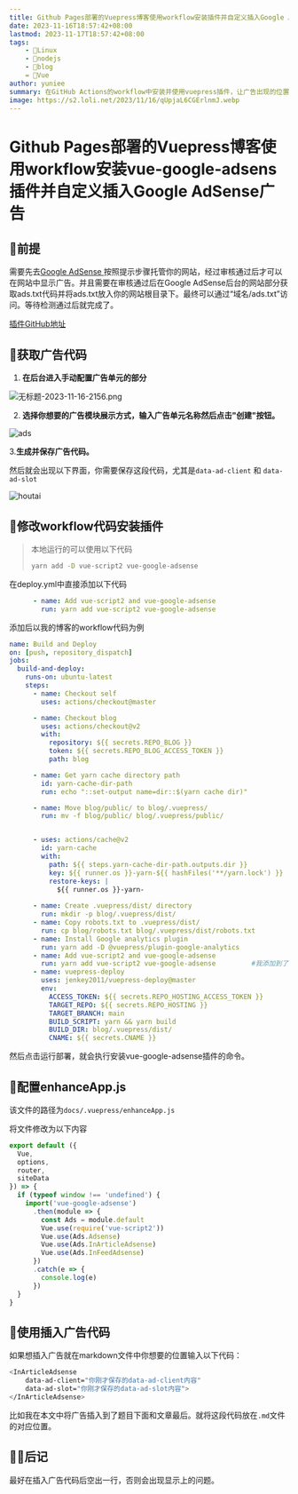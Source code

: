 ```yaml
---
title: Github Pages部署的Vuepress博客使用workflow安装插件并自定义插入Google AdSense广告
date: 2023-11-16T18:57:42+08:00
lastmod: 2023-11-17T18:57:42+08:00
tags: 
    - 🐘Linux
    - 🍓nodejs
    - 📕blog
    = 👾Vue
author: yuniee
summary: 在GitHub Actions的workflow中安装并使用vuepress插件，让广告出现的位置尽在掌握之中。
image: https://s2.loli.net/2023/11/16/qUpjaL6CGErlnmJ.webp
---
```


# Github Pages部署的Vuepress博客使用workflow安装vue-google-adsens插件并自定义插入Google AdSense广告
<InArticleAdsense
    data-ad-client="ca-pub-5818850638223663"
    data-ad-slot="1327307385">
</InArticleAdsense>

## 🐖前提

需要先去[Google AdSense ](https://www.google.com/adsense)按照提示步骤托管你的网站，经过审核通过后才可以在网站中显示广告。并且需要在审核通过后在Google AdSense后台的网站部分获取ads.txt代码并将ads.txt放入你的网站根目录下。最终可以通过“域名/ads.txt”访问。等待检测通过后就完成了。



[插件GitHub地址](https://github.com/YunYouJun/vuepress-plugin-google-adsense)

## 🫏获取广告代码

1. **在后台进入手动配置广告单元的部分**

![无标题-2023-11-16-2156.png](https://s2.loli.net/2023/11/16/GKJNfSgVm63nX8Z.png)



2. **选择你想要的广告模块展示方式，输入广告单元名称然后点击"创建"按钮。**

![ads](https://s2.loli.net/2023/11/16/2PUT41IXG6JlMNg.png)

3.**生成并保存广告代码。**

然后就会出现以下界面，你需要保存这段代码，尤其是`data-ad-client` 和 `data-ad-slot`

![houtai](https://s2.loli.net/2023/11/16/Hl6xW9RFNOgdzjG.png)

## 👻**修改workflow代码安装插件**

> 本地运行的可以使用以下代码
>
> ```bash
> yarn add -D vue-script2 vue-google-adsense
> ```

在deploy.yml中直接添加以下代码

```yaml
      - name: Add vue-script2 and vue-google-adsense
        run: yarn add vue-script2 vue-google-adsense
```

添加后以我的博客的workflow代码为例

```yaml
name: Build and Deploy
on: [push, repository_dispatch]
jobs:
  build-and-deploy:
    runs-on: ubuntu-latest
    steps:
      - name: Checkout self
        uses: actions/checkout@master

      - name: Checkout blog
        uses: actions/checkout@v2
        with:
          repository: ${{ secrets.REPO_BLOG }}
          token: ${{ secrets.REPO_BLOG_ACCESS_TOKEN }}
          path: blog

      - name: Get yarn cache directory path
        id: yarn-cache-dir-path
        run: echo "::set-output name=dir::$(yarn cache dir)"

      - name: Move blog/public/ to blog/.vuepress/
        run: mv -f blog/public/ blog/.vuepress/public/


      - uses: actions/cache@v2
        id: yarn-cache
        with:
          path: ${{ steps.yarn-cache-dir-path.outputs.dir }}
          key: ${{ runner.os }}-yarn-${{ hashFiles('**/yarn.lock') }}
          restore-keys: |
            ${{ runner.os }}-yarn-
     
      - name: Create .vuepress/dist/ directory
        run: mkdir -p blog/.vuepress/dist/
      - name: Copy robots.txt to .vuepress/dist/
        run: cp blog/robots.txt blog/.vuepress/dist/robots.txt
      - name: Install Google analytics plugin
        run: yarn add -D @vuepress/plugin-google-analytics
      - name: Add vue-script2 and vue-google-adsense
        run: yarn add vue-script2 vue-google-adsense         #我添加到了这里
      - name: vuepress-deploy
        uses: jenkey2011/vuepress-deploy@master
        env:
          ACCESS_TOKEN: ${{ secrets.REPO_HOSTING_ACCESS_TOKEN }}
          TARGET_REPO: ${{ secrets.REPO_HOSTING }}
          TARGET_BRANCH: main
          BUILD_SCRIPT: yarn && yarn build
          BUILD_DIR: blog/.vuepress/dist/
          CNAME: ${{ secrets.CNAME }}
```

然后点击运行部署，就会执行安装vue-google-adsense插件的命令。

## 🦥配置enhanceApp.js

该文件的路径为`docs/.vuepress/enhanceApp.js`

将文件修改为以下内容

```js
export default ({
  Vue,
  options,
  router,
  siteData
}) => {
  if (typeof window !== 'undefined') {
    import('vue-google-adsense')
      .then(module => {
        const Ads = module.default
        Vue.use(require('vue-script2'))
        Vue.use(Ads.Adsense)
        Vue.use(Ads.InArticleAdsense)
        Vue.use(Ads.InFeedAdsense)
      })
      .catch(e => {
        console.log(e)
      })
  }
}

```

## 🐊使用插入广告代码

如果想插入广告就在markdown文件中你想要的位置输入以下代码：

```bash
<InArticleAdsense
    data-ad-client="你刚才保存的data-ad-client内容"
    data-ad-slot="你刚才保存的data-ad-slot内容">
</InArticleAdsense>
```

比如我在本文中将广告插入到了题目下面和文章最后。就将这段代码放在`.md`文件的对应位置。

## 🐻‍❄️后记

最好在插入广告代码后空出一行，否则会出现显示上的问题。
<InArticleAdsense
    data-ad-client="ca-pub-5818850638223663"
    data-ad-slot="1327307385">
</InArticleAdsense>


<InArticleAdsense    data-ad-client="ca-pub-5818850638223663"    data-ad-slot="1327307385"> </InArticleAdsense>
